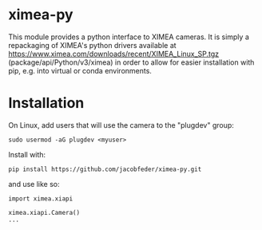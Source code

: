 # ximea-py

This module provides a python interface to XIMEA cameras. It is simply a repackaging of XIMEA's python drivers available at https://www.ximea.com/downloads/recent/XIMEA_Linux_SP.tgz (package/api/Python/v3/ximea) in order to allow for easier installation with pip, e.g. into virtual or conda environments.

# Installation

On Linux, add users that will use the camera to the "plugdev" group:

`sudo usermod -aG plugdev <myuser>`

Install with:

`pip install https://github.com/jacobfeder/ximea-py.git`

and use like so:

```
import ximea.xiapi

ximea.xiapi.Camera()
...
```
